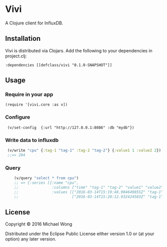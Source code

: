 # Vivi

A Clojure client for InfluxDB.

## Installation

Vivi is distributed via Clojars. Add the following to your dependencies in project.clj:

`:dependencies [[defclass/vivi "0.1.0-SNAPSHOT"]]`

## Usage

### Require in your app
`(require '[vivi.core :as v])`

### Configure 

` (v/set-config 
    {:url "http://127.0.0.1:8086" :db "mydb"})`

### Write data to influxdb

```clojure
 (v/write "cpu" {:tag-1 "tag-1" :tag-2 "tag-2"} {:value1 1 :value2 2})
 ;;=> 204

```

### Query 
```clojure
    (v/query "select * from cpu")
    ;; => {:series [{:name "cpu",
    ;;               :columns ["time" "tag-1" "tag-2" "value1" "value2"],
    ;;               :values [["2016-03-14T15:19:48.904649855Z" "tag-1" "tag-2" 1 2]
    ;;                        ["2016-03-14T15:20:12.932424503Z" "tag-1" "tag-2" 1 2]]}]}
```

## License

Copyright © 2016 Michael Wong

Distributed under the Eclipse Public License either version 1.0 or (at
your option) any later version.
